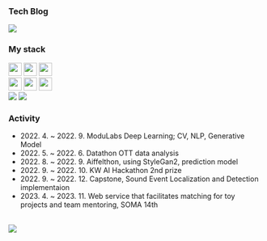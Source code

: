 <div>
<h3>Tech Blog</h3>
  <a href="https://jujemu.tistory.com/"><img src="https://img.shields.io/badge/tistory-F05138?style=for-the-badge&logo=Tistory&logoColor=white"></a>

<p>
  <h3>My stack</h3>
  <img src="https://img.shields.io/badge/Spring-68BD45?style=for-the-badge&logo=spring&logoColor=white" height=26px>
  <img src="https://img.shields.io/badge/JUNIT5-25A162?style=for-the-badge&logo=junit5&logoColor=white" height=26px>
  <img src="https://img.shields.io/badge/AWS-FF6F00?style=for-the-badge&logo=amazonaws&logoColor=white" height=26px>
  <br>
  
  <img src="https://img.shields.io/badge/mySQL-3776AB?style=for-the-badge&logo=Mysql&logoColor=white" height=26px>
  <img src="https://img.shields.io/badge/postgresql-4169E1?style=for-the-badge&logo=postgresql&logoColor=white" height=26px>
  <img src="https://img.shields.io/badge/redis-DC382D?style=for-the-badge&logo=redis&logoColor=white" height=26px>
  <br>

  <img src="https://img.shields.io/badge/Docker-0092E6?style=for-the-badge&logo=Docker&logoColor=white">
  <img src="https://img.shields.io/badge/jenkins-D24939?style=for-the-badge&logo=jenkins&logoColor=white">
    
</p>

<h3>Activity</h3>
<ul>
  <li>2022. 4. ~ 2022. 9. ModuLabs Deep Learning; CV, NLP, Generative Model</li>
  <li>2022. 5. ~ 2022. 6. Datathon OTT data analysis</li>
  <li>2022. 8. ~ 2022. 9. Aiffelthon, using StyleGan2, prediction model</li>
  <li>2022. 9. ~ 2022. 10. KW AI Hackathon 2nd prize</li>
  <li>2022. 9. ~ 2022. 12. Capstone, Sound Event Localization and Detection implementaion</li>
  <li>2023. 4. ~ 2023. 11. Web service that facilitates matching for toy projects and team mentoring, SOMA 14th</li>
 </ul>
</div>

<div>
  <br>
  <img src="https://github-readme-stats.vercel.app/api?username=jujemu&show_icons=true&theme=onedark">
</div>
